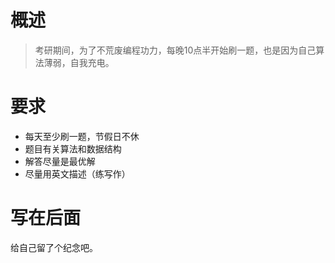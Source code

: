 # 概述
> 考研期间，为了不荒废编程功力，每晚10点半开始刷一题，也是因为自己算法薄弱，自我充电。

# 要求
* 每天至少刷一题，节假日不休
* 题目有关算法和数据结构
* 解答尽量是最优解
* 尽量用英文描述（练写作）

# 写在后面
给自己留了个纪念吧。
